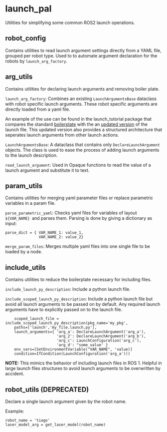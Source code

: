 # launch_pal

Utilities for simplifying some common ROS2 launch operations.


## robot_config
Contains utilities to read launch argument settings directly from a YAML file, grouped per robot type. Used to to automate argument declaration for the robots by ```launch_arg_factory```.

## arg_utils
Contains utilities for declaring launch arguments and removing boiler plate. 

`launch_arg_factory`: Combines an existing `LaunchArgumentsBase` dataclass with robot specific launch arguments. These robot specific arguments are directly loaded from a yaml file. 

An example of the use can be found in the launch_tutorial package that compares the standard [boilerplate](https://gitlab/davidterkuile/launch_tutorial/-/blob/main/launch/robot_args_example_boilerplate.launch.py) with the an [updated version](https://gitlab/davidterkuile/launch_tutorial/-/blob/main/launch/robot_args_example.launch.py) of the launch file. This updated version also provides a structured architecture that seperates launch arguments from other launch actions. 

`LaunchArgumentsBase`: A dataclass that contains only `DeclareLaunchArgument` objects. The class is used to ease the process of adding launch arguments to the launch description.

`read_launch_argument`: Used in Opaque functions to read the value of a launch argument and substitute it to text.


## param_utils
Contains utilities for merging yaml parameter files or replace parametric variables in a param file.

`parse_parametric_yaml`: Checks yaml files for variables of layout `${VAR_NAME} `and parses them. Parsing is done by giving a dictionary as input:

```
parse_dict = { VAR_NAME_1: value_1,
               VAR_NAME_2: value_2}
```

`merge_param_files`: Merges multiple yaml files into one single file to be loaded by a node.



## include_utils
Contains utilities to reduce the boilerplate necessary for including files.

`include_launch_py_description`: Include a python launch file.

`include_scoped_launch_py_description`: Include a python launch file but avoid  all launch arguments to be passed on by default. Any required launch arguments have to explicitly passed on to the launch file. 

```
    scoped_launch_file = include_scoped_launch_py_description(pkg_name='my_pkg', 
    paths=['launch','my_file.launch.py'],
    launch_arguments={ 'arg_a': DeclareLaunchArgument('arg_a'),
                       'arg_2': DeclareLaunchArgument('arg_b'),
                       'arg_c': LaunchConfiguration('arg_c'),
                       'arg_d': "some_value' }
    env_vars=[SetEnvironmentVariable("VAR_NAME", 'value)]
    condition=IfCondition(LaunchConfiguration('arg_a')))
```


**NOTE:**
This mimics the behavior of including launch files in ROS 1. Helpful in large launch files structures to avoid launch arguments to be overwritten by accident.


## robot_utils (DEPRECATED)
Declare a single launch argument given by the robot name. 

Example:

```
robot_name = 'tiago'
laser_model_arg = get_laser_model(robot_name)
```
